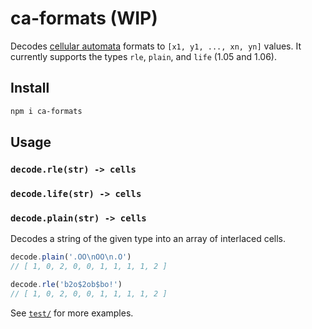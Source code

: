 
# ca-formats (WIP)

Decodes [cellular automata][1] formats to `[x1, y1, ..., xn, yn]` values.  It currently supports the types `rle`, `plain`, and `life` (1.05 and 1.06).  

## Install

```sh
npm i ca-formats
```

## Usage

### `decode.rle(str) -> cells`

### `decode.life(str) -> cells`

### `decode.plain(str) -> cells`

Decodes a string of the given type into an array of interlaced cells.

```js
decode.plain('.OO\nOO\n.O')
// [ 1, 0, 2, 0, 0, 1, 1, 1, 1, 2 ]

decode.rle('b2o$2ob$bo!')
// [ 1, 0, 2, 0, 0, 1, 1, 1, 1, 2 ]
```

See [`test/`][2] for more examples.

[1]: https://en.wikipedia.org/wiki/Cellular_automaton
[2]: test/
